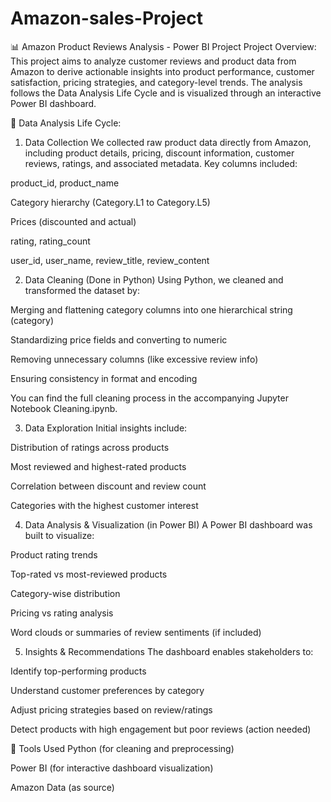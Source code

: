 # Amazon-sales-Project
📊 Amazon Product Reviews Analysis - Power BI Project
Project Overview:
This project aims to analyze customer reviews and product data from Amazon to derive actionable insights into product performance, customer satisfaction, pricing strategies, and category-level trends. The analysis follows the Data Analysis Life Cycle and is visualized through an interactive Power BI dashboard.

🧭 Data Analysis Life Cycle:
1. Data Collection
We collected raw product data directly from Amazon, including product details, pricing, discount information, customer reviews, ratings, and associated metadata.
Key columns included:

product_id, product_name

Category hierarchy (Category.L1 to Category.L5)

Prices (discounted and actual)

rating, rating_count

user_id, user_name, review_title, review_content

2. Data Cleaning (Done in Python)
Using Python, we cleaned and transformed the dataset by:

Merging and flattening category columns into one hierarchical string (category)

Standardizing price fields and converting to numeric

Removing unnecessary columns (like excessive review info)

Ensuring consistency in format and encoding

You can find the full cleaning process in the accompanying Jupyter Notebook Cleaning.ipynb.

3. Data Exploration
Initial insights include:

Distribution of ratings across products

Most reviewed and highest-rated products

Correlation between discount and review count

Categories with the highest customer interest

4. Data Analysis & Visualization (in Power BI)
A Power BI dashboard was built to visualize:

Product rating trends

Top-rated vs most-reviewed products

Category-wise distribution

Pricing vs rating analysis

Word clouds or summaries of review sentiments (if included)

5. Insights & Recommendations
The dashboard enables stakeholders to:

Identify top-performing products

Understand customer preferences by category

Adjust pricing strategies based on review/ratings

Detect products with high engagement but poor reviews (action needed)

🧰 Tools Used
Python (for cleaning and preprocessing)

Power BI (for interactive dashboard visualization)

Amazon Data (as source)
